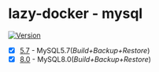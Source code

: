 # lazy-docker - mysql

[![Version](https://img.shields.io/badge/version-0.3.0-brightgreen.svg?style=flat-square)](https://github.com/WindomZ/lazy-docker/tree/master/mysql#readme)

- [x] [5.7](https://github.com/WindomZ/lazy-docker/tree/master/mysql/5.7#readme) - MySQL5.7(_Build+Backup+Restore_)
- [x] [8.0](https://github.com/WindomZ/lazy-docker/tree/master/mysql/8.0#readme) - MySQL8.0(_Build+Backup+Restore_)
